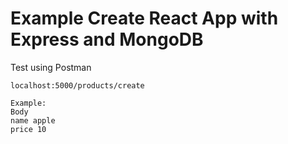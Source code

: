 # Example Create React App with Express and MongoDB
Test using Postman

    localhost:5000/products/create

    Example:
    Body
    name apple
    price 10
